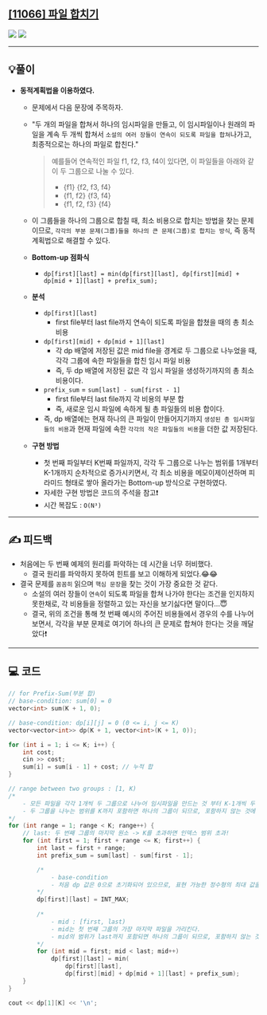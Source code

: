 ## [[11066] 파일 합치기](https://www.acmicpc.net/problem/11066)

![](imgs/1.PNG)
![](imgs/2.PNG)
___
## 💡풀이
- <b>동적계획법을 이용하였다.</b>
	- 문제에서 다음 문장에 주목하자.
	- "두 개의 파일을 합쳐서 하나의 임시파일을 만들고, 이 임시파일이나 원래의 파일을 계속 두 개씩 합쳐서 `소설의 여러 장들이 연속이 되도록 파일을 합쳐`나가고, 최종적으로는 하나의 파일로 합친다."
		> 예를들어 연속적인 파일 f1, f2, f3, f4이 있다면, 이 파일들을 아래와 같이 두 그룹으로 나눌 수 있다.
		> - {f1} {f2, f3, f4}
		> - {f1, f2} {f3, f4}
		> - {f1, f2, f3} {f4}<br>
		
	- 이 그룹들을 하나의 그룹으로 합칠 때, 최소 비용으로 합치는 방법을 찾는 문제이므로, `각각의 부분 문제(그룹)들을 하나의 큰 문제(그룹)로 합치는 방식`, 즉 동적계획법으로 해결할 수 있다.
	- <b>Bottom-up 점화식</b>
		- `dp[first][last] = min(dp[first][last], dp[first][mid] + dp[mid + 1][last] + prefix_sum);`
	- <b>분석</b>
		- `dp[first][last]`
			- first file부터 last file까지 연속이 되도록 파일을 합쳤을 때의 총 최소 비용
		- `dp[first][mid] + dp[mid + 1][last]`
			- 각 dp 배열에 저장된 값은 mid file을 경계로 두 그룹으로 나누었을 때, 각각 그룹에 속한 파일들을 합친 임시 파일 비용
			- 즉, 두 dp 배열에 저장된 값은 각 임시 파일을 생성하기까지의 총 최소 비용이다.
		- `prefix_sum` = `sum[last] - sum[first - 1]`
			- first file부터 last file까지 각 비용의 부분 합
			- 즉, 새로운 임시 파일에 속하게 될 총 파일들의 비용 합이다.
		- 즉, dp 배열에는 현재 하나의 큰 파일이 만들어지기까지 `생성된 총 임시파일들의 비용`과 현재 파일에 속한 `각각의 작은 파일들의 비용`을 더한 값 저장된다.
	- <b>구현 방법</b>
		- 첫 번째 파일부터 K번째 파일까지, 각각 두 그룹으로 나누는 범위를 1개부터 K-1개까지 순차적으로 증가시키면서, 각 최소 비용을 메모이제이션하며 피라미드 형태로 쌓아 올라가는 Bottom-up 방식으로 구현하였다.
		- 자세한 구현 방법은 코드의 주석을 참고❗
		- 시간 복잡도 : `O(N³)`
___
## ✍ 피드백
- 처음에는 두 번째 예제의 원리를 파악하는 데 시간을 너무 허비했다.
	- 결국 원리를 파악하지 못하여 힌트를 보고 이해하게 되었다.😂😂
- 결국 문제를 `꼼꼼히` 읽으며 `핵심 문장`을 찾는 것이 가장 중요한 것 같다.
	- 소설의 여러 장들이 `연속`이 되도록 파일을 합쳐 나가야 한다는 조건을 인지하지 못한채로, 각 비용들을 정렬하고 있는 자신을 보기싫다면 말이다...😇
	- 결국, 위의 조건을 통해 첫 번째 예시의 주어진 비용들에서 경우의 수를 나누어 보면서, 각각을 부분 문제로 여기어 하나의 큰 문제로 합쳐야 한다는 것을 깨달았다❗
___
## 💻 코드
```c++
// for Prefix-Sum(부분 합)
// base-condition: sum[0] = 0
vector<int> sum(K + 1, 0); 

// base-condition: dp[i][j] = 0 (0 <= i, j <= K)
vector<vector<int>> dp(K + 1, vector<int>(K + 1, 0));

for (int i = 1; i <= K; i++) {
	int cost;
	cin >> cost;
	sum[i] = sum[i - 1] + cost; // 누적 합
}

// range between two groups : [1, K)
/* 
	- 모든 파일을 각각 1개씩 두 그룹으로 나누어 임시파일을 만드는 것 부터 K-1개씩 두 그룹으로 나누어 임시파일을 만드는 것 까지의 모든 경우의 수를 확인하기 위해 range를 가장 바깥 쪽의 loop에 두었다.
	- 두 그룹을 나누는 범위를 K까지 포함하면 하나의 그룹이 되므로, 포함하지 않는 것에 주의!
*/
for (int range = 1; range < K; range++) {
	// last: 두 번째 그룹의 마지막 원소 -> K를 초과하면 인덱스 범위 초과!
	for (int first = 1; first + range <= K; first++) {
		int last = first + range;
		int prefix_sum = sum[last] - sum[first - 1];

		/*
			- base-condition
			- 처음 dp 값은 0으로 초기화되어 있으므로, 표현 가능한 정수형의 최대 값을 넣어준다.
		*/
		dp[first][last] = INT_MAX;
		
		/*
			- mid : [first, last)
			- mid는 첫 번째 그룹의 가장 마지막 파일을 가리킨다.
			- mid의 범위가 last까지 포함되면 하나의 그룹이 되므로, 포함하지 않는 것에 주의!
		*/
		for (int mid = first; mid < last; mid++)
			dp[first][last] = min(
				dp[first][last],
				dp[first][mid] + dp[mid + 1][last] + prefix_sum);
	}
}

cout << dp[1][K] << '\n';
```
